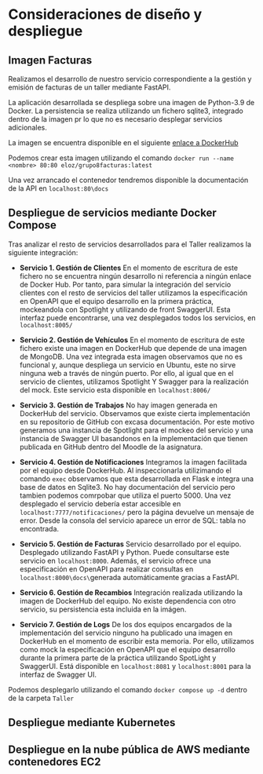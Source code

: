 
# Consideraciones de diseño y despliegue


## Imagen Facturas

Realizamos el desarrollo de nuestro servicio correspondiente a la gestión y emisión de facturas de un taller mediante FastAPI.

La aplicación desarrollada se despliega sobre una imagen de Python-3.9 de Docker. La persistencia se realiza utilizando un fichero sqlite3, integrado dentro de la imagen pr lo que no es necesario desplegar servicios adicionales.

La imagen se encuentra disponible en el siguiente  [enlace a DockerHub](https://hub.docker.com/repository/docker/eloz/grupo8facturas)

Podemos crear esta imagen utilizando el comando 
`docker run --name <nombre> 80:80 eloz/grupo8facturas:latest`

Una vez arrancado el contenedor tendremos disponible la documentación de la API en `localhost:80\docs`


## Despliegue de servicios mediante Docker Compose

Tras analizar el resto de servicios desarrollados para el Taller realizamos la siguiente integración:

- **Servicio 1. Gestión de Clientes**
En el momento de escritura de este fichero no se encuentra ningún desarrollo ni referencia a ningún enlace de Docker Hub. Por tanto, para simular la integración del servicio clientes con el resto de servicios del taller utilizamos la especificación en OpenAPI que el equipo desarrollo en la primera práctica, mockeandola con Spotlight y utilizando de front SwaggerUI.
Esta interfaz puede encontrarse, una vez desplegados todos los servicios, en `localhost:8005/`
- **Servicio 2. Gestión de Vehículos**
En el momento de escritura de este fichero existe una imagen en DockerHub que depende de una imagen de MongoDB.
Una vez integrada esta imagen observamos que no es funcional y, aunque despliega un servicio en Ubuntu, este no sirve ninguna web a través de ningún puerto. Por ello, al igual que en el servicio de clientes, utilizamos Spotlight Y Swagger para la realización del mock.
Este servicio esta disponible en `localhost:8006/`
- **Servicio 3. Gestión de Trabajos**
No hay imagen generada en DockerHub del servicio. Observamos que existe cierta implementación en su repositorio de GitHub con excasa documentación. Por este motivo generamos una instancia de Spotlight para el mockeo del servicio y una instancia de Swagger UI  basandonos en la implementación que tienen publicada en GitHub dentro del Moodle de la asignatura.
- **Servicio 4. Gestión de Notificaciones**
Integramos la imagen facilitada por el equipo desde DockerHub.
Al inspeccionarla utilizimando el comando `exec` observamos que esta desarrollada en Flask e integra una base de datos en Sqlite3. No hay documentación del servicio pero tambien podemos comrpobar que utiliza el puerto 5000.
Una vez desplegado el servicio debería estar accesible en `localhost:7777/notificaciones/` pero la página devuelve un mensaje de error. Desde la consola del servicio aparece un error de SQL: tabla no encontrada.

- **Servicio 5. Gestión de Facturas**
Servicio desarrollado por el equipo. Desplegado utilizando FastAPI y Python.
Puede consultarse este servicio en `localhost:8000`.
Además, el servicio ofrece una especificación en OpenAPI para realizar consultas en `localhost:8000\docs\`generada automáticamente gracias a FastAPI.
- **Servicio 6. Gestión de Recambios**
Integración realizada utilizando la imagen de DockerHub del equipo. No existe dependencia con otro servicio, su persistencia esta incluida en la imágen.
- **Servicio 7. Gestión de Logs**
De los dos equipos encargados de la implementación del servicio ninguno ha publicado una imagen en DockerHub en el momento de escribir esta memoria. Por ello, utilizamos como mock la especificación en OpenAPI que el equipo desarrollo durante la primera parte de la práctica utilizando SpotLight y SwaggerUI. Está disponible en `localhost:8081` y `localhost:8001` para la interfaz de Swagger UI.

Podemos desplegarlo utilizando el comando `docker compose up -d` dentro de la carpeta `Taller`
## Despliegue mediante Kubernetes


## Despliegue en la nube pública de AWS mediante contenedores EC2


